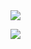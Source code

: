 



<img src="https://capsule-render.vercel.app/api?type=Waving&color=blue&height=300&section=header&text=HI%20THERE&fontSize=90" />

<img src="https://img.shields.io/badge/Flutter-3766AB?style=flat-square&logo=Flutter&logoColor=white"/></a>

